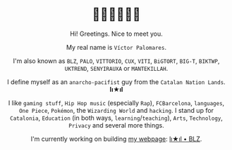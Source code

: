 <h1 align="center">👋🏼👋🏼👋🏼</h1>

<div align="center">

Hi! Greetings. Nice to meet you.
  
My real name is `Víctor Palomares`.
  
I'm also known as `BLZ`, `PALO`, `VITTORIO`, `CUX`, `VITI`, `BiGTORT`, `BIG-T`, `BIKTWP`, `UKTREND`, `SENYIRAUXA` or `MANTEKILLAH`.

I define myself as an `anarcho-pacifist` guy from the `Catalan Nation Lands`. **lı★ıl**
  
I like `gaming stuff`, `Hip Hop music` (especially `Rap`), `FCBarcelona`, `languages`, `One Piece`, `Pokémon`, the `Wizarding World` and `hacking`. I stand up for `Catalonia`, `Education` (in both ways, `learning`/`teaching`), `Arts`, `Technology`, `Privacy` and several more things.

I'm currently working on building [my webpage](https://mantekillah.github.io/palo): [lı★ıl • BLZ](https://github.com/mantekillah/palo).

</div>
